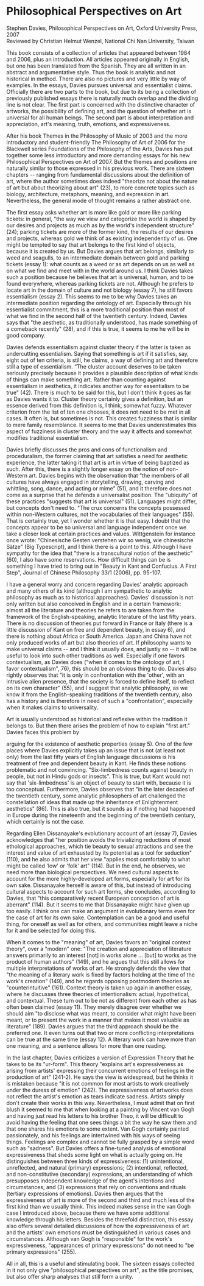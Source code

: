 # Philosophical Perspectives on Art
Stephen Davies, Philosophical Perspectives on Art, Oxford University Press, 2007  
Reviewed by Christian Helmut Wenzel, National Chi Nan University, Taiwan

This book consists of a collection of articles that appeared between 1984 and 2006, plus an introduction. All articles appeared originally in English, but one has been translated from the Spanish. They are all written in an abstract and argumentative style. Thus the book is analytic and not historical in method. There are also no pictures and very little by way of examples. In the essays, Davies pursues universal and essentialist claims. Officially there are two parts to the book, but due to its being a collection of previously published essays there is naturally much overlap and the dividing line is not clear. The first part is concerned with the distinctive character of artworks, the possibility of defining art, and the question of whether art is universal for all human beings. The second part is about interpretation and appreciation, art's meaning, truth, emotions, and expressiveness.

After his book Themes in the Philosophy of Music of 2003 and the more introductory and student-friendly The Philosophy of Art of 2006 for the Blackwell series Foundations of the Philosophy of the Arts, Davies has put together some less introductory and more demanding essays for his new Philosophical Perspectives on Art of 2007. But the themes and positions are naturally similar to those expressed in his previous work. There are sixteen chapters -- ranging from fundamental discussions about the definition of art, where the author sometimes does indeed "theorize not about the nature of art but about theorizing about art" (23), to more concrete topics such as biology, architecture, metaphors, meaning, and expression in art. Nevertheless, the general mode of thought remains a rather abstract one.

The first essay asks whether art is more like gold or more like parking tickets: in general, "the way we view and categorize the world is shaped by our desires and projects as much as by the world's independent structure" (24); parking tickets are more of the former kind, the results of our desires and projects, whereas gold we think of as existing independently of us. One might be tempted to say that art belongs to the first kind of objects, because it is created by us. But Davies argues that art belongs, similarly to weed and seagulls, to an intermediate domain between gold and parking tickets (essay 1): what counts as a weed or as art depends on us as well as on what we find and meet with in the world around us. I think Davies takes such a position because he believes that art is universal, human, and to be found everywhere, whereas parking tickets are not. Although he prefers to locate art in the domain of culture and not biology (essay 7), he still favors essentialism (essay 2). This seems to me to be why Davies takes an intermediate position regarding the ontology of art. Especially through his essentialist commitment, this is a more traditional position than most of what we find in the second half of the twentieth century. Indeed, Davies says that "the aesthetic, as traditionally understood, has made something of a comeback recently" (28), and if this is true, it seems to me he will be in good company.

Davies defends essentialism against cluster theory if the latter is taken as undercutting essentialism. Saying that something is art if it satisfies, say, eight out of ten criteria, is still, he claims, a way of defining art and therefore still a type of essentialism. “The cluster account deserves to be taken seriously precisely because it provides a plausible description of what kinds of things can make something art. Rather than counting against essentialism in aesthetics, it indicates another way for essentialism to be true" (42). There is much to be said for this, but I don't think it goes as far as Davies wants it to. Cluster theory certainly gives a definition, but an essence derived from this definition is, I think, somewhat fuzzy. Whatever criterion from the list of ten one chooses, it does not need to be met in all cases. It often is, but sometimes is not. This creates fuzziness that is similar to mere family resemblance. It seems to me that Davies underestimates this aspect of fuzziness in cluster theory and the way it affects and somewhat modifies traditional essentialism.

Davies briefly discusses the pros and cons of functionalism and proceduralism, the former claiming that art satisfies a need for aesthetic experience, the latter taking it that art is art in virtue of being baptized as such. After this, there is a slightly longer essay on the notion of non-Western art. Davies begins with the observation that "the members of all cultures have always engaged in storytelling, drawing, carving and whittling, song, dance, and acting or mime" (51), and it therefore does not come as a surprise that he defends a universalist position. The "ubiquity" of these practices "suggests that art is universal" (51). Languages might differ, but concepts don't need to. "The crux concerns the concepts possessed within non-Western cultures, not the vocabularies of their languages" (55). That is certainly true, yet I wonder whether it is that easy. I doubt that the concepts appear to be so universal and language independent once we take a closer look at certain practices and values. Wittgenstein for instance once wrote: "Chinesische Gesten verstehen wir so wenig, wie chinesische Sätze" (Big Typescript), and I think there is a point to this. Although I have sympathy for the idea that "there is a transcultural notion of the aesthetic" (60), I also have some reservations. How difficult things can be is something I have tried to bring out in "Beauty in Kant and Confucius. A First Step", Journal of Chinese Philosophy 33/1 (2006), pp. 95-107.

I have a general worry and concern regarding Davies' analytic approach and many others of its kind (although I am sympathetic to analytic philosophy as much as to historical approaches). Davies' discussion is not only written but also conceived in English and in a certain framework: almost all the literature and theories he refers to are taken from the framework of the English-speaking, analytic literature of the last fifty years. There is no discussion of theories put forward in France or Italy (there is a little discussion of Kant on free and dependent beauty, in essay 6), and there is nothing about Africa or South America. Japan and China have not only produced works of art but also theories of art. If philosophy wants to make universal claims -- and I think it usually does, and justly so -- it will be useful to look into such other traditions as well. Especially if one favors contextualism, as Davies does ("when it comes to the ontology of art, I favor contextualism", 76), this should be an obvious thing to do. Davies also rightly observes that "it is only in confrontation with the 'other', with an intrusive alien presence, that the society is forced to define itself, to reflect on its own character" (55), and I suggest that analytic philosophy, as we know it from the English-speaking traditions of the twentieth century, also has a history and is therefore in need of such a "confrontation", especially when it makes claims to universality.

Art is usually understood as historical and reflexive within the tradition it belongs to. But then there arises the problem of how to explain "first art." Davies faces this problem by

arguing for the existence of aesthetic properties (essay 5). One of the few places where Davies explicitly takes up an issue that is not (at least not only) from the last fifty years of English language discussions is his treatment of free and dependent beauty in Kant. He finds these notions problematic and not convincing. "Six-limbedness counts against beauty in people, but not in Hindu gods or insects". This is true, but Kant would not say that 'six-limbedness' is an object of beauty to start with, because it is too conceptual. Furthermore, Davies observes that "in the later decades of the twentieth century, some analytic philosophers of art challenged the constellation of ideas that made up the inheritance of Enlightenment aesthetics" (86). This is also true, but it sounds as if nothing had happened in Europe during the nineteenth and the beginning of the twentieth century, which certainly is not the case.

Regarding Ellen Dissanayake's evolutionary account of art (essay 7), Davies acknowledges that "her position avoids the trivializing reductions of most ethological approaches, which tie beauty to sexual attractions and see the interest and value of art exhausted by its potential as a tool for seduction" (110), and he also admits that her view "applies most comfortably to what might be called 'low' or 'folk' art" (114). But in the end, he observes, we need more than biological perspectives. We need cultural aspects to account for the more highly-developed art forms, especially for art for its own sake. Dissanayake herself is aware of this, but instead of introducing cultural aspects to account for such art forms, she concludes, according to Davies, that "this comparatively recent European conception of art is aberrant" (114). But it seems to me that Dissanayake might have given up too easily. I think one can make an argument in evolutionary terms even for the case of art for its own sake. Contemplation can be a good and useful thing, for oneself as well as for others, and communities might leave a niche for it and be selected for doing this.

When it comes to the "meaning" of art, Davies favors an "original context theory", over a "modern" one: "The creation and appreciation of literature answers primarily to an interest [not] in works alone … [but] to works as the product of human authors" (149), and he argues that this still allows for multiple interpretations of works of art. He strongly defends the view that "the meaning of a literary work is fixed by factors holding at the time of the work's creation" (149), and he regards opposing postmodern theories as "counterintuitive" (161). Context theory is taken up again in another essay, where he discusses three theories of intentionalism: actual, hypothetical, and contextual. These turn out to be not as different from each other as has often been claimed (essay 11). They merely disagree over whether we should aim "to disclose what was meant, to consider what might have been meant, or to present the work in a manner that makes it most valuable as literature" (189). Davies argues that the third approach should be the preferred one. It even turns out that two or more conflicting interpretations can be true at the same time (essay 12). A literary work can have more than one meaning, and a sentence allows for more than one reading.

In the last chapter, Davies criticizes a version of Expression Theory that he takes to be its "ur-form". This theory "explains art's expressiveness as arising from artists' expressing their concurrent emotions of feelings in the production of art" (241-2). He says the view is widespread, but he thinks it is mistaken because "it is not common for most artists to work creatively under the duress of emotion" (242). The expressiveness of artworks does not reflect the artist's emotion as tears indicate sadness. Artists simply don't create their works in this way. Nevertheless, I must admit that on first blush it seemed to me that when looking at a painting by Vincent van Gogh and having just read his letters to his brother Theo, it will be difficult to avoid having the feeling that one sees things a bit the way he saw them and that one shares his emotions to some extent. Van Gogh certainly painted passionately, and his feelings are intertwined with his ways of seeing things. Feelings are complex and cannot be fully grasped by a simple word such as "sadness". But Davies offers a fine-tuned analysis of emotional expressiveness that sheds some light on what is actually going on. He distinguishes between three kinds of expressiveness: (1) unintentional, unreflected, and natural (primary) expressions; (2) intentional, reflected, and non-constitutive (secondary) expressions, an understanding of which presupposes independent knowledge of the agent's intentions and circumstances; and (3) expressions that rely on conventions and rituals (tertiary expressions of emotions). Davies then argues that the expressiveness of art is more of the second and third and much less of the first kind than we usually think. This indeed makes sense in the van Gogh case I introduced above, because there we have some additional knowledge through his letters. Besides the threefold distinction, this essay also offers several detailed discussions of how the expressiveness of art and the artists' own emotions must be distinguished in various cases and circumstances. Although van Gogh is "responsible" for the work's expressiveness, "appearances of primary expressions" do not need to "be primary expressions" (255).

All in all, this is a useful and stimulating book. The sixteen essays collected in it not only give "philosophical perspectives on art", as the title promises, but also offer sharp analyses that still form a unity.
